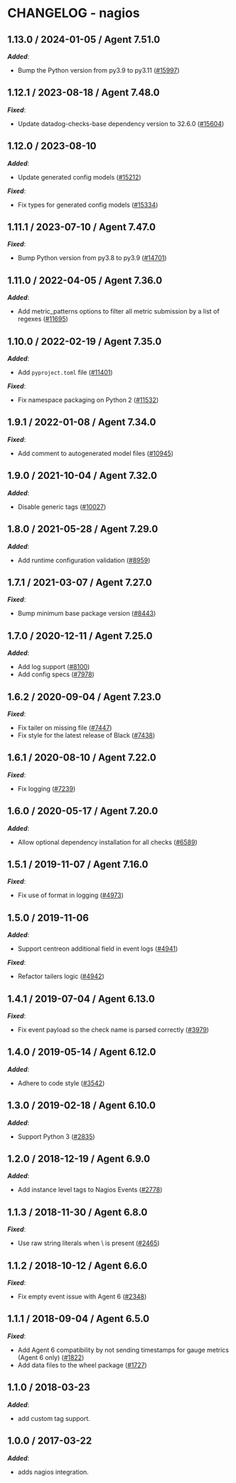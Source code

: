 # CHANGELOG - nagios

<!-- towncrier release notes start -->

## 1.13.0 / 2024-01-05 / Agent 7.51.0

***Added***:

* Bump the Python version from py3.9 to py3.11 ([#15997](https://github.com/DataDog/integrations-core/pull/15997))

## 1.12.1 / 2023-08-18 / Agent 7.48.0

***Fixed***:

* Update datadog-checks-base dependency version to 32.6.0 ([#15604](https://github.com/DataDog/integrations-core/pull/15604))

## 1.12.0 / 2023-08-10

***Added***:

* Update generated config models ([#15212](https://github.com/DataDog/integrations-core/pull/15212))

***Fixed***:

* Fix types for generated config models ([#15334](https://github.com/DataDog/integrations-core/pull/15334))

## 1.11.1 / 2023-07-10 / Agent 7.47.0

***Fixed***:

* Bump Python version from py3.8 to py3.9 ([#14701](https://github.com/DataDog/integrations-core/pull/14701))

## 1.11.0 / 2022-04-05 / Agent 7.36.0

***Added***:

* Add metric_patterns options to filter all metric submission by a list of regexes ([#11695](https://github.com/DataDog/integrations-core/pull/11695))

## 1.10.0 / 2022-02-19 / Agent 7.35.0

***Added***:

* Add `pyproject.toml` file ([#11401](https://github.com/DataDog/integrations-core/pull/11401))

***Fixed***:

* Fix namespace packaging on Python 2 ([#11532](https://github.com/DataDog/integrations-core/pull/11532))

## 1.9.1 / 2022-01-08 / Agent 7.34.0

***Fixed***:

* Add comment to autogenerated model files ([#10945](https://github.com/DataDog/integrations-core/pull/10945))

## 1.9.0 / 2021-10-04 / Agent 7.32.0

***Added***:

* Disable generic tags ([#10027](https://github.com/DataDog/integrations-core/pull/10027))

## 1.8.0 / 2021-05-28 / Agent 7.29.0

***Added***:

* Add runtime configuration validation ([#8959](https://github.com/DataDog/integrations-core/pull/8959))

## 1.7.1 / 2021-03-07 / Agent 7.27.0

***Fixed***:

* Bump minimum base package version ([#8443](https://github.com/DataDog/integrations-core/pull/8443))

## 1.7.0 / 2020-12-11 / Agent 7.25.0

***Added***:

* Add log support ([#8100](https://github.com/DataDog/integrations-core/pull/8100))
* Add config specs ([#7978](https://github.com/DataDog/integrations-core/pull/7978))

## 1.6.2 / 2020-09-04 / Agent 7.23.0

***Fixed***:

* Fix tailer on missing file ([#7447](https://github.com/DataDog/integrations-core/pull/7447))
* Fix style for the latest release of Black ([#7438](https://github.com/DataDog/integrations-core/pull/7438))

## 1.6.1 / 2020-08-10 / Agent 7.22.0

***Fixed***:

* Fix logging ([#7239](https://github.com/DataDog/integrations-core/pull/7239))

## 1.6.0 / 2020-05-17 / Agent 7.20.0

***Added***:

* Allow optional dependency installation for all checks ([#6589](https://github.com/DataDog/integrations-core/pull/6589))

## 1.5.1 / 2019-11-07 / Agent 7.16.0

***Fixed***:

* Fix use of format in logging ([#4973](https://github.com/DataDog/integrations-core/pull/4973))

## 1.5.0 / 2019-11-06

***Added***:

* Support centreon additional field in event logs ([#4941](https://github.com/DataDog/integrations-core/pull/4941))

***Fixed***:

* Refactor tailers logic ([#4942](https://github.com/DataDog/integrations-core/pull/4942))

## 1.4.1 / 2019-07-04 / Agent 6.13.0

***Fixed***:

* Fix event payload so the check name is parsed correctly ([#3979](https://github.com/DataDog/integrations-core/pull/3979))

## 1.4.0 / 2019-05-14 / Agent 6.12.0

***Added***:

* Adhere to code style ([#3542](https://github.com/DataDog/integrations-core/pull/3542))

## 1.3.0 / 2019-02-18 / Agent 6.10.0

***Added***:

* Support Python 3 ([#2835](https://github.com/DataDog/integrations-core/pull/2835))

## 1.2.0 / 2018-12-19 / Agent 6.9.0

***Added***:

* Add instance level tags to Nagios Events ([#2778][1])

## 1.1.3 / 2018-11-30 / Agent 6.8.0

***Fixed***:

* Use raw string literals when \ is present ([#2465][2])

## 1.1.2 / 2018-10-12 / Agent 6.6.0

***Fixed***:

* Fix empty event issue with Agent 6 ([#2348][3])

## 1.1.1 / 2018-09-04 / Agent 6.5.0

***Fixed***:

* Add Agent 6 compatibility by not sending timestamps for gauge metrics (Agent 6 only) ([#1822][4])
* Add data files to the wheel package ([#1727][5])

## 1.1.0 / 2018-03-23

***Added***:

* add custom tag support.

## 1.0.0 / 2017-03-22

***Added***:

* adds nagios integration.

[1]: https://github.com/DataDog/integrations-core/pull/2778
[2]: https://github.com/DataDog/integrations-core/pull/2465
[3]: https://github.com/DataDog/integrations-core/pull/2348
[4]: https://github.com/DataDog/integrations-core/pull/1822
[5]: https://github.com/DataDog/integrations-core/pull/1727
